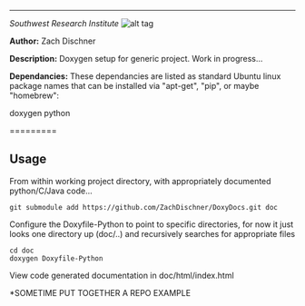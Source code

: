 -----

*Southwest Research Institute*
![alt tag](http://www.boulder.swri.edu/clark/swrilogo.gif)

**Author:** Zach Dischner

**Description:** Doxygen setup for generic project. Work in progress...

**Dependancies:** These dependancies are listed as standard Ubuntu linux package names that can be installed via "apt-get", "pip", or maybe "homebrew":

doxygen python

========= 

## Usage
From within working project directory, with appropriately documented python/C/Java code...

	git submodule add https://github.com/ZachDischner/DoxyDocs.git doc

Configure the Doxyfile-Python to point to specific directories, for now it just looks one directory up (doc/..) and recursively searches for appropriate files

	cd doc
	doxygen Doxyfile-Python

View code generated documentation in doc/html/index.html

*SOMETIME PUT TOGETHER A REPO EXAMPLE
